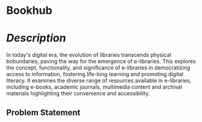 # Bookhub

# *Description*
In today's digital era, the evolution of libraries transcends physical bobundaries, paving the way for the emergence of e-libraries. This explores the concept, functionality, and significance of e-libraries in democratizing access to information, fostering life-long learning and promoting digital literacy.
It examines the diverse range of resources available in e-libraries, including e-books, academic journals, multimedia content and archival materials highlighting their convenience and accessibility.
## Problem Statement



